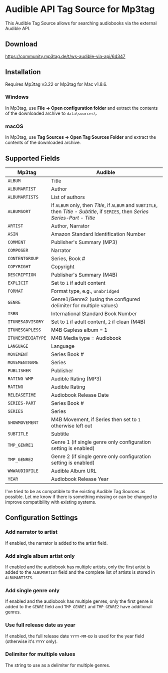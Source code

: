 # Audible API Tag Source for Mp3tag

This Audible Tag Source allows for searching audiobooks via the external Audible API.

## Download

https://community.mp3tag.de/t/ws-audible-via-api/64347

## Installation

Requires Mp3tag v3.22 or Mp3tag for Mac v1.8.6.

### Windows

In Mp3tag, use **File → Open configuration folder** and extract the contents of the downloaded archive to `data\sources\`.

### macOS

In Mp3tag, use **Tag Sources → Open Tag Sources Folder** and extract the contents of the downloaded archive.


## Supported Fields

| Mp3tag            | Audible                                                            |
| ----------------- | ------------------------------------------------------------------ |
| `ALBUM`           | Title                                                              |
| `ALBUMARTIST`     | Author                                                             |
| `ALBUMARTISTS`    | List of authors                                                    |
| `ALBUMSORT`       | If `ALBUM` only, then *Title*, if `ALBUM` and `SUBTITLE`, then *Title - Subtitle*, if `SERIES`, then *Series Series-Part - Title* |
| `ARTIST`          | Author, Narrator                                                   |
| `ASIN`            | Amazon Standard Identification Number                              |
| `COMMENT`         | Publisher's Summary (MP3)                                          |
| `COMPOSER`        | Narrator                                                           |
| `CONTENTGROUP`    | Series, Book #                                                     |
| `COPYRIGHT`       | Copyright                                                          |
| `DESCRIPTION`     | Publisher's Summary (M4B)                                          |
| `EXPLICIT`        | Set to `1` if adult content                                        |
| `FORMAT`          | Format type, e.g., `unabridged`                                    |
| `GENRE`           | Genre1/Genre2 (using the configured delimiter for multiple values) |
| `ISBN`            | International Standard Book Number                                 |
| `ITUNESADVISORY`  | Set to `1` if adult content, `2` if clean (M4B)                    |
| `ITUNESGAPLESS`   | M4B Gapless album = 1                                              |
| `ITUNESMEDIATYPE` | M4B Media type = Audiobook                                         |
| `LANGUAGE`        | Language                                                           |
| `MOVEMENT`        | Series Book #                                                      |
| `MOVEMENTNAME`    | Series                                                             |
| `PUBLISHER`       | Publisher                                                          |
| `RATING WMP`      | Audible Rating (MP3)                                               |
| `RATING`          | Audible Rating                                                     |
| `RELEASETIME`     | Audiobook Release Date                                             |
| `SERIES-PART`     | Series Book #                                                      |
| `SERIES`          | Series                                                             |
| `SHOWMOVEMENT`    | M4B Movement, if Series then set to `1` otherwise left out         |
| `SUBTITLE`        | Subtitle                                                           |
| `TMP_GENRE1`      | Genre 1 (if single genre only configuration setting is enabled)    |
| `TMP_GENRE2`      | Genre 2 (if single genre only configuration setting is enabled)    |
| `WWWAUDIOFILE`    | Audible Album URL                                                  |
| `YEAR`            | Audiobook Release Year                                             |

I've tried to be as compatible to the existing Audible Tag Sources as possible. Let me know if there is something missing or can be changed to improve compatibility with existing systems.

## Configuration Settings

### Add narrator to artist
If enabled, the narrator is added to the artist field.

### Add single album artist only
If enabled and the audiobook has multiple artists, only the first artist is added to the `ALBUMARTIST` field and the complete list of artists is stored in `ALBUMARTISTS`.

### Add single genre only
If enabled and the audiobook has multiple genres, only the first genre is added to the `GENRE` field and `TMP_GENRE1` and `TMP_GENRE2` have additional genres.

### Use full release date as year
If enabled, the full release date `YYYY-MM-DD` is used for the year field (otherwise it's `YYYY` only).

### Delimiter for multiple values
The string to use as a delimiter for multiple genres.
